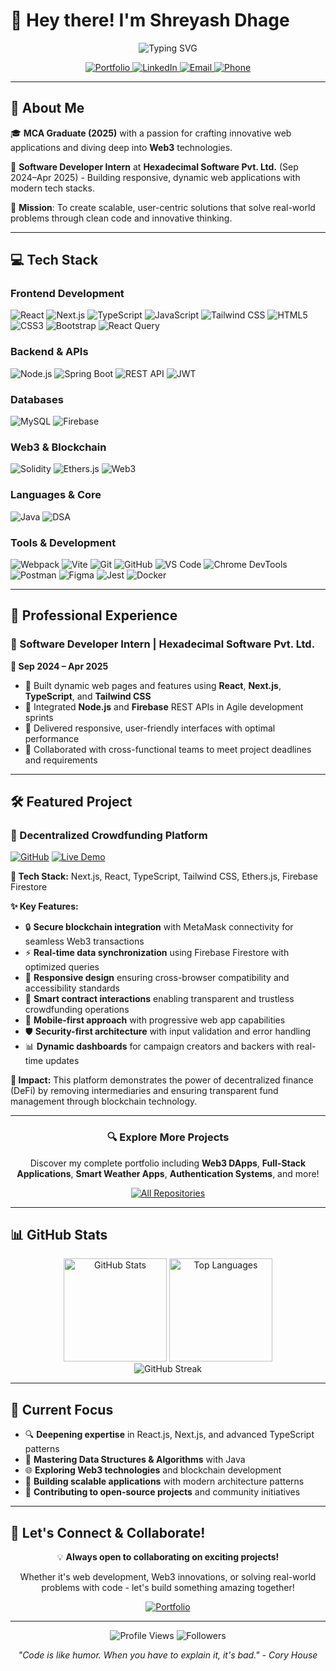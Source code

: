 # 👋 Hey there! I'm Shreyash Dhage

<div align="center">
  <img src="https://readme-typing-svg.demolab.com?font=Fira+Code&weight=500&size=25&duration=3000&pause=1000&color=36BCF7&center=true&vCenter=true&width=600&lines=MCA+Graduate+%7C+Software+Developer;Web3+Enthusiast+%7C+React+Developer;Building+the+Future+with+Code!" alt="Typing SVG" />
</div>

<p align="center">
  <a href="https://shreyash-portfoilo-website.vercel.app/" target="_blank">
    <img src="https://img.shields.io/badge/🌐_Portfolio-000000?style=for-the-badge&logo=vercel&logoColor=white" alt="Portfolio"/>
  </a>
  <a href="https://linkedin.com/in/shreyash-dhage" target="_blank">
    <img src="https://img.shields.io/badge/LinkedIn-0077B5?style=for-the-badge&logo=linkedin&logoColor=white" alt="LinkedIn"/>
  </a>
  <a href="mailto:sdhage1502@gmail.com">
    <img src="https://img.shields.io/badge/Email-D14836?style=for-the-badge&logo=gmail&logoColor=white" alt="Email"/>
  </a>
  <a href="tel:+918999760729">
    <img src="https://img.shields.io/badge/Phone-25D366?style=for-the-badge&logo=whatsapp&logoColor=white" alt="Phone"/>
  </a>
</p>

---

## 🚀 About Me

🎓 **MCA Graduate (2025)** with a passion for crafting innovative web applications and diving deep into **Web3** technologies.

💼 **Software Developer Intern** at **Hexadecimal Software Pvt. Ltd.** (Sep 2024–Apr 2025) - Building responsive, dynamic web applications with modern tech stacks.

🌟 **Mission**: To create scalable, user-centric solutions that solve real-world problems through clean code and innovative thinking.

---

## 💻 Tech Stack

### Frontend Development
<p align="left">
  <img src="https://img.shields.io/badge/React-20232A?style=for-the-badge&logo=react&logoColor=61DAFB" alt="React"/>
  <img src="https://img.shields.io/badge/Next.js-000000?style=for-the-badge&logo=nextdotjs&logoColor=white" alt="Next.js"/>
  <img src="https://img.shields.io/badge/TypeScript-007ACC?style=for-the-badge&logo=typescript&logoColor=white" alt="TypeScript"/>
  <img src="https://img.shields.io/badge/JavaScript-F7DF1E?style=for-the-badge&logo=javascript&logoColor=black" alt="JavaScript"/>
  <img src="https://img.shields.io/badge/Tailwind_CSS-38B2AC?style=for-the-badge&logo=tailwind-css&logoColor=white" alt="Tailwind CSS"/>
  <img src="https://img.shields.io/badge/HTML5-E34F26?style=for-the-badge&logo=html5&logoColor=white" alt="HTML5"/>
  <img src="https://img.shields.io/badge/CSS3-1572B6?style=for-the-badge&logo=css3&logoColor=white" alt="CSS3"/>
  <img src="https://img.shields.io/badge/Bootstrap-563D7C?style=for-the-badge&logo=bootstrap&logoColor=white" alt="Bootstrap"/>
  <img src="https://img.shields.io/badge/React_Query-FF4154?style=for-the-badge&logo=react-query&logoColor=white" alt="React Query"/>
</p>

### Backend & APIs
<p align="left">
  <img src="https://img.shields.io/badge/Node.js-339933?style=for-the-badge&logo=nodedotjs&logoColor=white" alt="Node.js"/>
  <img src="https://img.shields.io/badge/Spring_Boot-6DB33F?style=for-the-badge&logo=spring-boot&logoColor=white" alt="Spring Boot"/>
  <img src="https://img.shields.io/badge/REST_API-02569B?style=for-the-badge&logo=rest&logoColor=white" alt="REST API"/>
  <img src="https://img.shields.io/badge/JWT-000000?style=for-the-badge&logo=JSON%20web%20tokens&logoColor=white" alt="JWT"/>
</p>

### Databases
<p align="left">
  <img src="https://img.shields.io/badge/MySQL-005C84?style=for-the-badge&logo=mysql&logoColor=white" alt="MySQL"/>
  <img src="https://img.shields.io/badge/Firebase-039BE5?style=for-the-badge&logo=Firebase&logoColor=white" alt="Firebase"/>
</p>

### Web3 & Blockchain
<p align="left">
  <img src="https://img.shields.io/badge/Solidity-363636?style=for-the-badge&logo=solidity&logoColor=white" alt="Solidity"/>
  <img src="https://img.shields.io/badge/Ethers.js-2535A0?style=for-the-badge&logo=ethereum&logoColor=white" alt="Ethers.js"/>
  <img src="https://img.shields.io/badge/Web3-F16822?style=for-the-badge&logo=web3.js&logoColor=white" alt="Web3"/>
</p>

### Languages & Core
<p align="left">
  <img src="https://img.shields.io/badge/Java-ED8B00?style=for-the-badge&logo=openjdk&logoColor=white" alt="Java"/>
  <img src="https://img.shields.io/badge/Data_Structures-4CAF50?style=for-the-badge&logo=data:image/svg+xml;base64,PHN2ZyB3aWR0aD0iMjQiIGhlaWdodD0iMjQiIHZpZXdCb3g9IjAgMCAyNCAyNCIgZmlsbD0ibm9uZSIgeG1sbnM9Imh0dHA6Ly93d3cudzMub3JnLzIwMDAvc3ZnIj4KPHBhdGggZD0iTTEyIDJMMTMuMDkgOC4yNkwyMCA5TDEzLjA5IDE1Ljc0TDEyIDIyTDEwLjkxIDE1Ljc0TDQgOUwxMC45MSA4LjI2TDEyIDJaIiBmaWxsPSJ3aGl0ZSIvPgo8L3N2Zz4K&logoColor=white" alt="DSA"/>
</p>

### Tools & Development
<p align="left">
  <img src="https://img.shields.io/badge/Webpack-8DD6F9?style=for-the-badge&logo=webpack&logoColor=black" alt="Webpack"/>
  <img src="https://img.shields.io/badge/Vite-B73BFE?style=for-the-badge&logo=vite&logoColor=FFD62E" alt="Vite"/>
  <img src="https://img.shields.io/badge/Git-F05032?style=for-the-badge&logo=git&logoColor=white" alt="Git"/>
  <img src="https://img.shields.io/badge/GitHub-100000?style=for-the-badge&logo=github&logoColor=white" alt="GitHub"/>
  <img src="https://img.shields.io/badge/VS_Code-007ACC?style=for-the-badge&logo=visual-studio-code&logoColor=white" alt="VS Code"/>
  <img src="https://img.shields.io/badge/Chrome_DevTools-4285F4?style=for-the-badge&logo=google-chrome&logoColor=white" alt="Chrome DevTools"/>
  <img src="https://img.shields.io/badge/Postman-FF6C37?style=for-the-badge&logo=postman&logoColor=white" alt="Postman"/>
  <img src="https://img.shields.io/badge/Figma-F24E1E?style=for-the-badge&logo=figma&logoColor=white" alt="Figma"/>
  <img src="https://img.shields.io/badge/Jest-C21325?style=for-the-badge&logo=jest&logoColor=white" alt="Jest"/>
  <img src="https://img.shields.io/badge/Docker-2CA5E0?style=for-the-badge&logo=docker&logoColor=white" alt="Docker"/>
</p>

---

## 💼 Professional Experience

### 🏢 Software Developer Intern | Hexadecimal Software Pvt. Ltd.
**📅 Sep 2024 – Apr 2025**

- 🚀 Built dynamic web pages and features using **React**, **Next.js**, **TypeScript**, and **Tailwind CSS**
- 🔗 Integrated **Node.js** and **Firebase** REST APIs in Agile development sprints
- 🎯 Delivered responsive, user-friendly interfaces with optimal performance
- 👥 Collaborated with cross-functional teams to meet project deadlines and requirements

---

## 🛠️ Featured Project

### 🌟 Decentralized Crowdfunding Platform
[![GitHub](https://img.shields.io/badge/GitHub-100000?style=for-the-badge&logo=github&logoColor=white)](https://github.com/sdhage1502/crowdfunding-platform)
[![Live Demo](https://img.shields.io/badge/Live_Demo-FF4B4B?style=for-the-badge&logo=vercel&logoColor=white)](https://your-demo-link.com)

**🔧 Tech Stack:** Next.js, React, TypeScript, Tailwind CSS, Ethers.js, Firebase Firestore

**✨ Key Features:**
- 🔒 **Secure blockchain integration** with MetaMask connectivity for seamless Web3 transactions
- ⚡ **Real-time data synchronization** using Firebase Firestore with optimized queries
- 🎨 **Responsive design** ensuring cross-browser compatibility and accessibility standards
- 🔗 **Smart contract interactions** enabling transparent and trustless crowdfunding operations
- 📱 **Mobile-first approach** with progressive web app capabilities
- 🛡️ **Security-first architecture** with input validation and error handling
- 📊 **Dynamic dashboards** for campaign creators and backers with real-time updates

**🚀 Impact:** This platform demonstrates the power of decentralized finance (DeFi) by removing intermediaries and ensuring transparent fund management through blockchain technology.

---

<div align="center">
  <h3>🔍 Explore More Projects</h3>
  <p>Discover my complete portfolio including <strong>Web3 DApps</strong>, <strong>Full-Stack Applications</strong>, <strong>Smart Weather Apps</strong>, <strong>Authentication Systems</strong>, and more!</p>
  
  <a href="https://github.com/sdhage1502?tab=repositories" target="_blank">
    <img src="https://img.shields.io/badge/🚀_View_All_Repositories-000000?style=for-the-badge&logo=github&logoColor=white" alt="All Repositories"/>
  </a>
</div>

---

## 📊 GitHub Stats

<div align="center">
  <img src="https://github-readme-stats.vercel.app/api?username=sdhage1502&show_icons=true&theme=tokyonight&hide_border=true&count_private=true" alt="GitHub Stats" height="165"/>
  <img src="https://github-readme-stats.vercel.app/api/top-langs/?username=sdhage1502&theme=tokyonight&hide_border=true&layout=compact" alt="Top Languages" height="165"/>
</div>

<div align="center">
  <img src="https://github-readme-streak-stats.herokuapp.com/?user=sdhage1502&theme=tokyonight&hide_border=true" alt="GitHub Streak" />
</div>

---

## 🎯 Current Focus

- 🔍 **Deepening expertise** in React.js, Next.js, and advanced TypeScript patterns
- 🧠 **Mastering Data Structures & Algorithms** with Java
- 🌐 **Exploring Web3 technologies** and blockchain development
- 🚀 **Building scalable applications** with modern architecture patterns
- 🤝 **Contributing to open-source projects** and community initiatives

---

## 🤝 Let's Connect & Collaborate!

<div align="center">
  <p>💡 <strong>Always open to collaborating on exciting projects!</strong></p>
  <p>Whether it's web development, Web3 innovations, or solving real-world problems with code - let's build something amazing together!</p>
  
  <a href="https://shreyash-portfoilo-website.vercel.app/" target="_blank">
    <img src="https://img.shields.io/badge/🌐_Visit_My_Portfolio-000000?style=for-the-badge&logo=vercel&logoColor=white" alt="Portfolio"/>
  </a>
</div>

---

<div align="center">
  <img src="https://komarev.com/ghpvc/?username=sdhage1502&style=for-the-badge&color=brightgreen" alt="Profile Views"/>
  <img src="https://img.shields.io/github/followers/sdhage1502?style=for-the-badge&color=blue" alt="Followers"/>
</div>

<div align="center">
  <p><em>"Code is like humor. When you have to explain it, it's bad." - Cory House</em></p>
</div>
